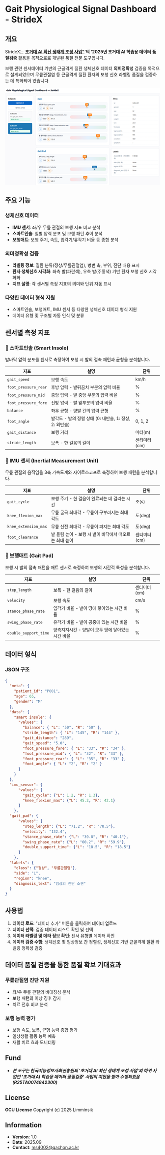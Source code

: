 # Gait Physiological Signal Dashboard - StrideX

## 개요

StrideX는 **[초거대 AI 확산 생태계 조성 사업"](https://www.msit.go.kr/bbs/view.do?mId=311&bbsSeqNo=100&nttSeqNo=3179387)’의 ‘2025년 초거대 AI 학습용 데이터 품질검증** 활용을 목적으로로 개발된 품질 전문 도구입니다.

보행 관련 센서데이터 기반의 근골격계 질환 생체신호 데이터 **의미정확성** 검증을 목적으로 설계되었으며 무릎관절염 등 근골격계 질환 환자의 보행 신호 라벨링 품질을 검증하는 데 특화되어 있습니다.


![StrideX Dashboard](./StrideX%20Dashboard(v1.0).png)


## 주요 기능

### 생체신호 데이터
- **IMU 센서**: 좌/우 무릎 관절의 보행 지표 비교 분석
- **스마트인솔**: 일별 압력 분포 및 보행 패턴 추이 분석  
- **보행매트**: 보행 주기, 속도, 입각기/유각기 비율 등 종합 분석

### 의미정확성 검증
- **라벨링 정보**: 질환 분류(정상/무릎관절염), 병변 측, 부위, 진단 내용 표시
- **환자 생체신호 시각화**: 좌측 발(파란색), 우측 발(주황색) 기반 환자 보행 신호 시각화화
- **지표 설명**: 각 센서별 측정 지표의 의미와 단위 자동 표시

### 다양한 데이터 형식 지원
- 스마트인솔, 보행매트, IMU 센서 등 다양한 생체신호 데이터 형식 지원
- 데이터 유형 및 구조별 자동 인식 및 분류

## 센서별 측정 지표
### 👟 스마트인솔 (Smart Insole)
발바닥 압력 분포를 센서로 측정하여 보행 시 발의 접촉 패턴과 균형을 분석합니다.

| 지표 | 설명 | 단위 |
|------|------|------|
| `gait_speed` | 보행 속도 | km/h |
| `foot_pressure_rear` | 후방 압력 - 발뒤꿈치 부분의 압력 비율 | % |
| `foot_pressure_mid` | 중앙 압력 - 발 중앙 부분의 압력 비율 | % |
| `foot_pressure_fore` | 전방 압력 - 발 앞부분의 압력 비율 | % |
| `balance` | 좌우 균형 - 양발 간의 압력 균형 | % |
| `foot_angle` | 발각도 - 발의 정렬 상태 (0: 내반슬, 1: 정상, 2: 외반슬) | 0, 1, 2 |
| `gait_distance` | 보행 거리 | 미터(m) |
| `stride_length` | 보폭 - 한 걸음의 길이 | 센티미터(cm) |

### 🦵 IMU 센서 (Inertial Measurement Unit)
무릎 관절의 움직임을 3축 가속도계와 자이로스코프로 측정하여 보행 패턴을 분석합니다.

| 지표 | 설명 | 단위 |
|------|------|------|
| `gait_cycle` | 보행 주기 - 한 걸음이 완료되는 데 걸리는 시간 | 초(s) |
| `knee_flexion_max` | 무릎 굴곡 최대각 - 무릎이 구부러지는 최대 각도 | 도(deg) |
| `knee_extension_max` | 무릎 신전 최대각 - 무릎이 펴지는 최대 각도 | 도(deg) |
| `foot_clearance` | 발 들림 높이 - 보행 시 발이 바닥에서 떠오르는 최대 높이 | 센티미터(cm) |

### 🚶 보행매트 (Gait Pad)
보행 시 발의 접촉 패턴을 매트 센서로 측정하여 보행의 시간적 특성을 분석합니다.

| 지표 | 설명 | 단위 |
|------|------|------|
| `step_length` | 보폭 - 한 걸음의 길이 | 센티미터(cm) |
| `velocity` | 보행 속도 | cm/s |
| `stance_phase_rate` | 입각기 비율 - 발이 땅에 닿아있는 시간 비율 | % |
| `swing_phase_rate` | 유각기 비율 - 발이 공중에 있는 시간 비율 | % |
| `double_support_time` | 양측지지시간 - 양발이 모두 땅에 닿아있는 시간 비율 | % |

## 데이터 형식

### JSON 구조
```json
{
  "meta": {
    "patient_id": "P001",
    "age": 65,
    "gender": "M"
  },
  "data": {
    "smart insole": {
      "values": {
        "balance": { "L": "50", "R": "50" },
        "stride_length": { "L": "145", "R": "144" },
        "gait_distance": "289",
        "gait_speed": "5.0",
        "foot_pressure_fore": { "L": "33", "R": "34" },
        "foot_pressure_mid": { "L": "32", "R": "33" },
        "foot_pressure_rear": { "L": "35", "R": "33" },
        "foot_angle": { "L": "2", "R": "2" }
      }
    }
  },
  "imu_sensor": {
      "values": {
        "gait_cycle": {"L": 1.2, "R": 1.3},
        "knee_flexion_max": {"L": 45.2, "R": 42.1}
      }
    },
  "gait_pad": {
      "values": {
        "step_length": {"L": "71.2", "R": "70.5"},
        "velocity": "132.4",
        "stance_phase_rate": {"L": "39.8", "R": "40.1"},
        "swing_phase_rate": {"L": "60.2", "R": "59.9"},
        "double_support_time": {"L": "18.5", "R": "18.5"}
      }
    },
  "labels": {
    "class": {"정상", "무릎관절염"},
    "side": "L",
    "region": "knee",
    "diagnosis_text": "임상의 진단 소견"
  }
}
```

## 사용법

1. **데이터 로드**: "데이터 추가" 버튼을 클릭하여 데이터 업로드
2. **데이터 선택**: 검증 데이터 리스트 확인 및 선택
3. **데이터 라벨링 및 메타 정보 확인**: 센서 유형별 데이터 확인
4. **데이터 검증 수행**: 생체신호 및 임상정보 간 정렬성, 생체신호 기반 근골격계 질환 라벨링 정확성 검증


## 데이터 품질 검증을 통한 품질 확보 기대효과

### 무릎관절염 진단 지원
- 좌/우 무릎 관절의 비대칭성 분석
- 보행 패턴의 이상 징후 감지
- 치료 전후 비교 분석

### 보행 능력 평가
- 보행 속도, 보폭, 균형 능력 종합 평가
- 일상생활 활동 능력 예측
- 재활 치료 효과 모니터링

## Fund

- ***본 도구는 한국지능정보사회진흥원의 '초거대 AI 확산 생태계 조성 사업'의 하위 사업인 '초거대 AI 학습용 데이터 품질검증' 사업의 지원을 받아 수행되었음(R25TA0074842300)***

## License

**GCU License**  Copyright (c) 2025 Limminsik

## Information

- **Version**: 1.0
- **Date**: 2025.09
- **Contact**: ms4002@gachon.ac.kr